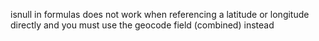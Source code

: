 isnull in formulas does not work when referencing a latitude or longitude directly and you must use the geocode field (combined) instead
